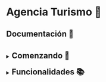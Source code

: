 # Agencia Turismo 🌟

## Documentación 📖
<br>
<details>
<summary> <h2 style="display:inline">Comenzando 🚀 </h2></summary>

### BBDD

Importa la bbdd ya creada que está dentro de la carpeta
_GestionTurnos\ **bbdd**_

##### Usuario: __"root"__
##### Contraseña:  __""__

Si tienes otro usuario y contraseña tendrás que ir al archivo pom.xml.
Ve a la pestaña source y añade tu nombre de usuario y tu contraseña:

property name="javax.persistence.jdbc.user" value="tu nombre de usuario"
property name="javax.persistence.jdbc.password" value="tu contraseña"

### Postman

Para probar la aplicación puedes usar Postman.
En la carpeta _GestionTurnos\ **postman**_ hay un archivo llamado __Agencia Turismo.postman_collection__.

</details>
<br>
<details>
<summary><h2 style="display:inline">Funcionalidades 📚</h2></summary>

### Historias de Usuario

#### Historias de usuario de Hoteles para usuarios autenticados y no autenticados

__1. Obtener un listado de todos los hoteles registrados:__ Los usuarios pueden ver un listado de todos los hoteles registrados en la aplicación.
 <br>
<br>
__Path:__ 

> localhost:8080/agency/hotels


__2. Obtener un listado de todos los hoteles disponibles en un determinado rango de fechas y según la ciudad seleccionada:__ 
Los usuarios pueden ver un listado de todos los hoteles disponibles en un determinado rango de fechas y según la ciudad seleccionada.
<br><br> __Path:__ 
> localhost:8080/agency/hotels?dateFrom=dd/mm/aaaa&dateTo=dd/mm/aaaa&destination="nombre_destino"

__3. Realizar una reserva de un hotel, indicando cantidad de personas, fecha de entrada, fecha de salida y tipo de habitación. Obtener como respuesta el monto total de la reserva realizada:__ 
Los usuarios pueden realizar una reserva de un hotel, 
indicando cantidad de personas, fecha de entrada, fecha de salida y tipo de habitación. Se obtendrá como respuesta el monto total de la reserva realizada.
<br><br>
__Path:__ 
> localhost:8080/agency/hotel-booking/new

__4. Obtener un hotel buscado por su Id:__
Los usuarios pueden realizar una busqueda de un hotel por el Id de este.
<br><br>
__Path:__ 
> localhost:8080/agency/hotels/{id}

#### Historias de usuario de Hoteles para usuarios autenticados

__1. Crear un hotel:__ Los usuarios autenticados pueden crear un hotel.
<br><br>__Path:__ 
> localhost:8080/agency/hotels/new

__2. Crear una habitación:__ Los usuarios autenticados pueden crear una habitación para un determinado hotel, usando el __hotelCode__.
<br><br>__Path:__ 
> localhost:8080/agency/rooms/new/{hotelCode}

__3. Modificar un hotel:__ Los usuarios autenticados pueden modificar cualquier campo de un hotel buscándolo por su __hotelCode__.
<br><br>__Path:__ 
> localhost:8080/agency/hotels/edit/{hotelCode}

__4. Modificar un hotel:__ Los usuarios autenticados pueden modificar __"name"__ y __"city"__ de un hotel buscándolo por su __id__.
<br><br>__Path:__ 
> localhost:8080/agency/hotels/edit/{id}

__5. Dar de baja un hotel:__ Los usuarios autenticados pueden dar de __baja__ o __alta__ un hotel buscándolo por su __hotelCode__.
<br><br>__Path:__ 
> localhost:8080/agency/hotels/edit/{hotelCode}

__6. Cancelar una reserva de hotel:__ Los usuarios autenticados pueden cancelar la reserva de un hotel, buscándola por su __id__.
<br><br>__Path:__ 
> localhost:8080/agency/hotel-booking/cancel/{id}

__7. Obtener todas las reservas de hotel:__ Los usuarios autenticados pueden obtener un listado de todas las reservas de todos los hoteles.
<br><br>__Path:__ 
> localhost:8080/agency/hotel-booking/all

__8. Obtener todas las habitaciones:__ Los usuarios autenticados pueden obtener un listado de todas las habitaciones de todos los hoteles.
<br><br>__Path:__ 
> localhost:8080/agency/rooms


#### Historias de usuario de Vuelos para usuarios autenticados y no autenticados
__1. Obtener un listado de todos los vuelos registrados:__ Los usuarios pueden obtener un listado con todos los vuelos disponibles.
<br><br>__Path:__ 
>localhost:8080/agency/flights

__2. Obtener un listado de todos los vuelos disponibles en un determinado rango de fechas y según el destino seleccionado:__ Los usuarios pueden obtener un listado con todos los vuelos disponibles en un determinado rango de fechas y según el destino seleccionado..
<br><br>__Path:__ 
>localhost:8080/agency/flights

__3. Obtener un vuelo buscado por su Id:__
Los usuarios pueden realizar una busqueda de un vuelo buscado por el Id de este.
<br><br>__Path:__ 
> localhost:8080/agency/flights/{id}

__4. Realizar la reserva de un vuelo/s, indicando el código de vuelo de ida, la fecha de ida, el asiento y la cantidad de pasajeros. Si quiere reservar la vuelta, indicará el código de vuelo y la fecha de vuelta:__
Los usuarios pueden realizar una reserva de vuelo de ida o de ida y vuelta.
<br><br>__Path:__ 
> localhost:8080/agency/flight-booking/new


#### Historias de usuario de Vuelos para usuarios autenticados

__1. Crear un vuelo:__ Los usuarios autenticados pueden crear un vuelo.
<br><br>__Path:__ 
>localhost:8080/agency/flights/new

__2. Modificar un vuelo:__ Los usuarios autenticados pueden modificar cualquier campo de un vuelo buscándolo por su __flightNumber__.
<br><br>__Path:__ 
> localhost:8080/agency/flights/edit/{flightNumber}

__3. Modificar un vuelo:__ Los usuarios autenticados pueden modificar el origen, destino, el tipo de asiento, la cantidad de asientos y la fecha de un vuelo buscándolo por su __Id__.
<br><br>__Path:__ 
> localhost:8080/agency/flights/edit/{id}

__4. Cancelar una reserva de vuelo:__ Los usuarios autenticados pueden cancelar la reserva de un vuelo, buscándolo por su __id__.
<br><br>__Path:__ 
> localhost:8080/agency/flight-booking/cancel/{id}

__5. Obtener todas las reservas de vuelo:__ Los usuarios autenticados pueden obtener un listado de todas las reservas de todos los vuelos.
<br><br>__Path:__ 
> localhost:8080/agency/flight-booking/all

</details>